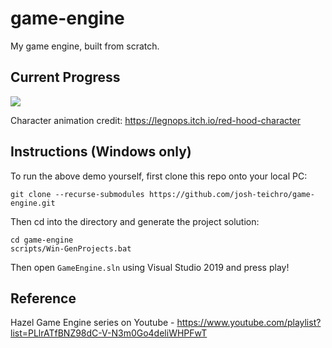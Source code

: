 # game-engine
My game engine, built from scratch.

## Current Progress

<img src="examples/game-engine-progress-2021-11-06.gif">

Character animation credit: <a href="https://legnops.itch.io/red-hood-character">https://legnops.itch.io/red-hood-character</a>

## Instructions (Windows only)

To run the above demo yourself, first clone this repo onto your local PC:

`git clone --recurse-submodules https://github.com/josh-teichro/game-engine.git`

Then cd into the directory and generate the project solution:

```
cd game-engine
scripts/Win-GenProjects.bat
```

Then open `GameEngine.sln` using Visual Studio 2019 and press play!

## Reference
Hazel Game Engine series on Youtube - https://www.youtube.com/playlist?list=PLlrATfBNZ98dC-V-N3m0Go4deliWHPFwT
